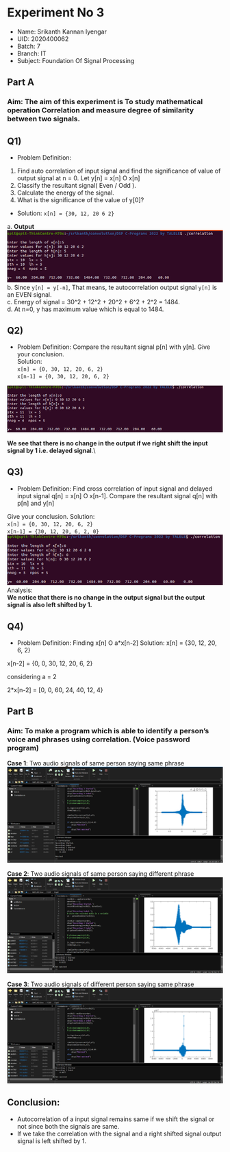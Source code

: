 # Experiment No 3
- Name: Srikanth Kannan Iyengar
- UID: 2020400062
- Batch: 7
- Branch: IT
- Subject: Foundation Of Signal Processing

## Part A
### Aim: The aim of this experiment is To study mathematical operation  Correlation and measure degree of similarity between two signals.


## Q1)
- Problem Definition:
1. Find auto correlation of input signal and find the significance of value of output signal at n = 0. Let y[n] = x[n] O x[n]
2.  Classify the resultant signal( Even / Odd ).
3.  Calculate the energy of the signal.
4. What is the significance of the value of y[0]?
- Solution:
`x[n] = {30, 12, 20 6 2}`

a. **Output**\
![Q1](./q1.png)\
b. Since `y[n] = y[-n]`, That means, te autocorrelation output signal `y[n]` is an EVEN signal.\
c. Energy of signal = 30^2 + 12^2 + 20^2 + 6^2 + 2^2 = 1484.\
d. At n=0, y has maximum value which is equal to 1484.

## Q2)
- Problem Definition: Compare the resultant signal p[n] with y[n]. Give your conclusion.\
Solution:\
`x[n] = {0, 30, 12, 20, 6, 2}`\
`x[n-1] = {0, 30, 12, 20, 6, 2}`


![Q2](./q2.png)

**We see that there is no change in the output if we right shift the input signal by 1 i.e. delayed signal**.\

## Q3)
- Problem Definition:
Find cross correlation of input signal and delayed  input signal q[n] = x[n]  O   x[n-1].  Compare the resultant signal q[n] with p[n] and y[n]                         

Give your conclusion.
 Solution:\
`x[n] = {0, 30, 12, 20, 6, 2}`\
`x[n-1] = {30, 12, 20, 6, 2, 0}`\
![Q3](./q3.png)\
Analysis:\
**We notice that there is no change in the output signal but the output signal is also left shifted by 1.**

## Q4)
- Problem Definition:
Finding x[n] O a*x[n-2]
Solution:
x[n] = {30, 12, 20, 6, 2}

x[n-2] = {0, 0, 30, 12, 20, 6, 2}

considering a = 2

2*x[n-2] = [0, 0, 60, 24, 40, 12, 4}

## Part B
### Aim: To make a program which is able to identify a person’s voice and phrases using correlation. (Voice password program)


**Case 1**: 
Two audio signals of same person saying same phrase
![](./5.png)

**Case 2**:
Two audio signals of same person saying different phrase
![](./6.png)

**Case 3**:
Two audio signals of different person saying same phrase
![](./7.png)

## Conclusion:
- Autocorrelation of a input signal remains same if we shift the signal or not since both the signals are same.
- If we take the correlation with the signal and a right shifted signal output signal is left shifted by 1.
